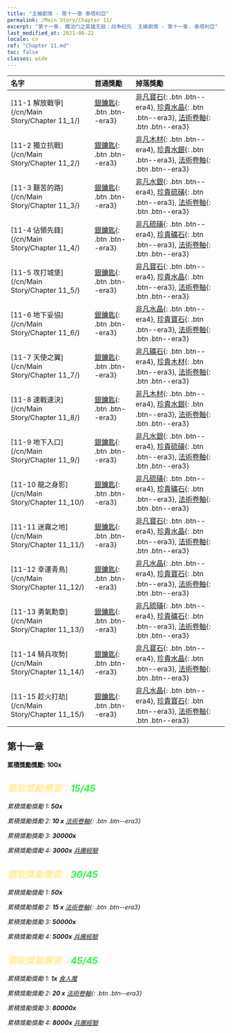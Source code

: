```yaml
---
title: "主線劇情 - 第十一章 泰塔利亞"
permalink: /Main Story/Chapter 11/
excerpt: "第十一章. 魔法门之英雄无敌：战争纪元  主線劇情 - 第十一章. 泰塔利亞"
last_modified_at: 2021-06-22
locale: cn
ref: "Chapter 11.md"
toc: false
classes: wide
---
```


  | 名字 |  首通獎勵 | 掉落獎勵 |
  |:------------|:------------|:------------| 
  | [11-1 解放戰爭](/cn/Main Story/Chapter 11_1/) | [銀鑰匙](/cn/Items/con_693/){: .btn .btn--era3} | [非凡寶石](/cn/Items/mat_37/){: .btn .btn--era4}, [珍貴水晶](/cn/Items/mat_31/){: .btn .btn--era3}, [法術卷軸](/cn/Items/con_694/){: .btn .btn--era3} |
  | [11-2 獨立抗戰](/cn/Main Story/Chapter 11_2/) | [銀鑰匙](/cn/Items/con_693/){: .btn .btn--era3} | [非凡木材](/cn/Items/mat_34/){: .btn .btn--era4}, [珍貴水銀](/cn/Items/mat_28/){: .btn .btn--era3}, [法術卷軸](/cn/Items/con_694/){: .btn .btn--era3} |
  | [11-3 艱苦的路](/cn/Main Story/Chapter 11_3/) | [銀鑰匙](/cn/Items/con_693/){: .btn .btn--era3} | [非凡水銀](/cn/Items/mat_35/){: .btn .btn--era4}, [珍貴硫磺](/cn/Items/mat_29/){: .btn .btn--era3}, [法術卷軸](/cn/Items/con_694/){: .btn .btn--era3} |
  | [11-4 佔領先鋒](/cn/Main Story/Chapter 11_4/) | [銀鑰匙](/cn/Items/con_693/){: .btn .btn--era3} | [非凡硫磺](/cn/Items/mat_36/){: .btn .btn--era4}, [珍貴礦石](/cn/Items/mat_26/){: .btn .btn--era3}, [法術卷軸](/cn/Items/con_694/){: .btn .btn--era3} |
  | [11-5 攻打城堡](/cn/Main Story/Chapter 11_5/) | [銀鑰匙](/cn/Items/con_693/){: .btn .btn--era3} | [非凡寶石](/cn/Items/mat_37/){: .btn .btn--era4}, [珍貴水晶](/cn/Items/mat_31/){: .btn .btn--era3}, [法術卷軸](/cn/Items/con_694/){: .btn .btn--era3} |
  | [11-6 地下妥協](/cn/Main Story/Chapter 11_6/) | [銀鑰匙](/cn/Items/con_693/){: .btn .btn--era3} | [非凡水晶](/cn/Items/mat_38/){: .btn .btn--era4}, [珍貴寶石](/cn/Items/mat_30/){: .btn .btn--era3}, [法術卷軸](/cn/Items/con_694/){: .btn .btn--era3} |
  | [11-7 天使之翼](/cn/Main Story/Chapter 11_7/) | [銀鑰匙](/cn/Items/con_693/){: .btn .btn--era3} | [非凡礦石](/cn/Items/mat_33/){: .btn .btn--era4}, [珍貴木材](/cn/Items/mat_27/){: .btn .btn--era3}, [法術卷軸](/cn/Items/con_694/){: .btn .btn--era3} |
  | [11-8 速戰速決](/cn/Main Story/Chapter 11_8/) | [銀鑰匙](/cn/Items/con_693/){: .btn .btn--era3} | [非凡木材](/cn/Items/mat_34/){: .btn .btn--era4}, [珍貴水銀](/cn/Items/mat_28/){: .btn .btn--era3}, [法術卷軸](/cn/Items/con_694/){: .btn .btn--era3} |
  | [11-9 地下入口](/cn/Main Story/Chapter 11_9/) | [銀鑰匙](/cn/Items/con_693/){: .btn .btn--era3} | [非凡水銀](/cn/Items/mat_35/){: .btn .btn--era4}, [珍貴硫磺](/cn/Items/mat_29/){: .btn .btn--era3}, [法術卷軸](/cn/Items/con_694/){: .btn .btn--era3} |
  | [11-10 龍之身影](/cn/Main Story/Chapter 11_10/) | [銀鑰匙](/cn/Items/con_693/){: .btn .btn--era3} | [非凡硫磺](/cn/Items/mat_36/){: .btn .btn--era4}, [珍貴礦石](/cn/Items/mat_26/){: .btn .btn--era3}, [法術卷軸](/cn/Items/con_694/){: .btn .btn--era3} |
  | [11-11 迷霧之地](/cn/Main Story/Chapter 11_11/) | [銀鑰匙](/cn/Items/con_693/){: .btn .btn--era3} | [非凡寶石](/cn/Items/mat_37/){: .btn .btn--era4}, [珍貴水晶](/cn/Items/mat_31/){: .btn .btn--era3}, [法術卷軸](/cn/Items/con_694/){: .btn .btn--era3} |
  | [11-12 幸運青鳥](/cn/Main Story/Chapter 11_12/) | [銀鑰匙](/cn/Items/con_693/){: .btn .btn--era3} | [非凡水晶](/cn/Items/mat_38/){: .btn .btn--era4}, [珍貴寶石](/cn/Items/mat_30/){: .btn .btn--era3}, [法術卷軸](/cn/Items/con_694/){: .btn .btn--era3} |
  | [11-13 勇氣勳章](/cn/Main Story/Chapter 11_13/) | [銀鑰匙](/cn/Items/con_693/){: .btn .btn--era3} | [非凡硫磺](/cn/Items/mat_36/){: .btn .btn--era4}, [珍貴礦石](/cn/Items/mat_26/){: .btn .btn--era3}, [法術卷軸](/cn/Items/con_694/){: .btn .btn--era3} |
  | [11-14 騎兵攻勢](/cn/Main Story/Chapter 11_14/) | [銀鑰匙](/cn/Items/con_693/){: .btn .btn--era3} | [非凡寶石](/cn/Items/mat_37/){: .btn .btn--era4}, [珍貴水晶](/cn/Items/mat_31/){: .btn .btn--era3}, [法術卷軸](/cn/Items/con_694/){: .btn .btn--era3} |
  | [11-15 趁火打劫](/cn/Main Story/Chapter 11_15/) | [銀鑰匙](/cn/Items/con_693/){: .btn .btn--era3} | [非凡水晶](/cn/Items/mat_38/){: .btn .btn--era4}, [珍貴寶石](/cn/Items/mat_30/){: .btn .btn--era3}, [法術卷軸](/cn/Items/con_694/){: .btn .btn--era3} |


##  第十一章

 **累積獎勵獎勵:**  **100x** <i class="fas fa-gem"/>



## <span style="color: #ffeea0">   領取獎勵需要：</span><span style="color: #27f73a">15/45</span>

 累積獎勵獎勵 1:  **50x** <i class="fas fa-gem"/>

 累積獎勵獎勵 2: **10 x** [法術卷軸](/cn/Items/con_694/){: .btn .btn--era3}

 累積獎勵獎勵 3:  **30000x** <i class="fas fa-coins"/>

 累積獎勵獎勵 4:  **3000x** [兵團經驗](/cn/Items/con_902/)



## <span style="color: #ffeea0">   領取獎勵需要：</span><span style="color: #27f73a">30/45</span>

 累積獎勵獎勵 1:  **50x** <i class="fas fa-gem"/>

 累積獎勵獎勵 2: **15 x** [法術卷軸](/cn/Items/con_694/){: .btn .btn--era3}

 累積獎勵獎勵 3:  **50000x** <i class="fas fa-coins"/>

 累積獎勵獎勵 4:  **5000x** [兵團經驗](/cn/Items/con_902/)



## <span style="color: #ffeea0">   領取獎勵需要：</span><span style="color: #27f73a">45/45</span>

 累積獎勵獎勵 1:  **1x** [食人魔](/cn/units/Ogre/)

 累積獎勵獎勵 2: **20 x** [法術卷軸](/cn/Items/con_694/){: .btn .btn--era3}

 累積獎勵獎勵 3:  **80000x** <i class="fas fa-coins"/>

 累積獎勵獎勵 4:  **8000x** [兵團經驗](/cn/Items/con_902/)

